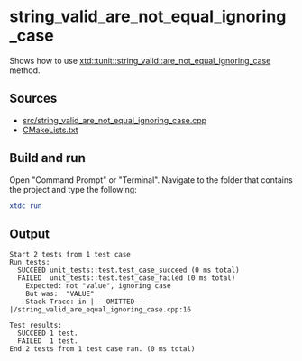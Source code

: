 # string_valid_are_not_equal_ignoring_case

Shows how to use [xtd::tunit::string_valid::are_not_equal_ignoring_case](https://gammasoft71.github.io/xtd/reference_guides/latest/classxtd_1_1tunit_1_1string__valid.html#a14c251f38620c4865631b08049771495) method.

## Sources

* [src/string_valid_are_not_equal_ignoring_case.cpp](src/string_valid_are_not_equal_ignoring_case.cpp)
* [CMakeLists.txt](CMakeLists.txt)

## Build and run

Open "Command Prompt" or "Terminal". Navigate to the folder that contains the project and type the following:

```cmake
xtdc run
```

## Output

```
Start 2 tests from 1 test case
Run tests:
  SUCCEED unit_tests::test.test_case_succeed (0 ms total)
  FAILED  unit_tests::test.test_case_failed (0 ms total)
    Expected: not "value", ignoring case
    But was:  "VALUE"
    Stack Trace: in |---OMITTED---|/string_valid_are_equal_ignoring_case.cpp:16

Test results:
  SUCCEED 1 test.
  FAILED  1 test.
End 2 tests from 1 test case ran. (0 ms total)
```
